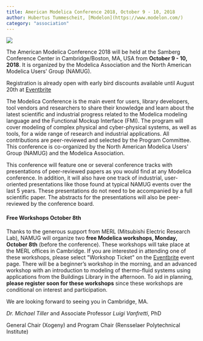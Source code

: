 ```yaml
---
title: American Modelica Conference 2018, October 9 - 10, 2018 
author: Hubertus Tummescheit, [Modelon](https://www.modelon.com/)
category: "association"
---
```


![](https://img.evbuc.com/https%3A%2F%2Fcdn.evbuc.com%2Fimages%2F36908542%2F232427334571%2F1%2Foriginal.jpg?w=800&rect=0%2C149%2C1486%2C743&s=11377e10a546a2aeb2884502bfaba381)

The American Modelica Conference 2018 will be held at the Samberg Conference Center in Cambridge/Boston, MA, USA
from **October 9 - 10, 2018**. It is organized by the Modelica Association and the North American Modelica
Users' Group (NAMUG).

Registration is already open with early bird discounts available until August 20th at
[Eventbrite](https://www.eventbrite.com/e/the-american-modelica-conference-2018-tickets-39188362447)

The Modelica Conference is the main event for users, library developers, tool vendors and researchers to
share their knowledge and learn about the latest scientific and industrial progress related to the Modelica
modeling language and the Functional Mockup Interface (FMI). The program will cover modeling of complex
physical and cyber-physical systems, as well as tools, for a wide range of research and industrial
applications. All contributions are peer-reviewed and selected by the Program Committee. This conference
is co-organized by the North American Modelica Users' Group (NAMUG) and the Modelica Association. 

This conference will feature one or several conference tracks with presentations of peer-reviewed papers as
you would find at any Modelica conference.  In addition, it will also have one track of industrial,
user-oriented presentations like those found at typical NAMUG events over the last 5 years.  These presentations
do not need to be accompanied by a full scientific paper. The abstracts for the presentations will also
be peer-reviewed by the conference board. 

#### Free Workshops October 8th

Thanks to the generous support from MERL (Mitsubishi Electric Research Lab), NAMUG
will organize two **free Modelica workshops, Monday, October 8th** (before the conference).  These workshops
will take place at the MERL offices in Cambridge. If you are interested in attending one of these workshops,
please select "Workshop Ticket" on the
[Eventbrite](https://www.eventbrite.com/e/the-american-modelica-conference-2018-tickets-39188362447) event page.
There will be a beginner’s workshop in the morning, and an advanced workshop with an introduction to
modeling of thermo-fluid systems using applications from the Buildings Library in the afternoon. To aid in planning,
**please register soon for these workshops** since these workshops are conditional on interest and participation.

We are looking forward to seeing you in Cambridge, MA.

*Dr. Michael Tiller* and Associate Professor *Luigi Vanfretti*, PhD

General Chair (Xogeny) and Program Chair (Rensselaer Polytechnical Institute)
